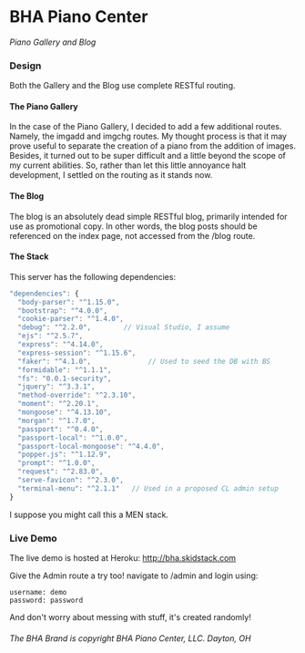 ﻿# BHA Piano Center
*Piano Gallery and Blog*

### Design
Both the Gallery and the Blog use complete RESTful routing.

#### The Piano Gallery
In the case of the Piano Gallery, I decided to add a few additional routes.
Namely, the imgadd and imgchg routes.
My thought process is that it may prove useful to separate the creation of a piano from the addition of images.
Besides, it turned out to be super difficult and a little beyond the scope of my current abilities.
So, rather than let this little annoyance halt development, I settled on the routing as it stands now.

#### The Blog
The blog is an absolutely dead simple RESTful blog, primarily intended for use as promotional copy.
In other words, the blog posts should be referenced on the index page, not accessed from the /blog route.

#### The Stack
This server has the following dependencies:
```javascript
"dependencies": {
  "body-parser": "^1.15.0",
  "bootstrap": "^4.0.0",
  "cookie-parser": "^1.4.0",
  "debug": "^2.2.0",        // Visual Studio, I assume
  "ejs": "^2.5.7",
  "express": "^4.14.0",
  "express-session": "^1.15.6",
  "faker": "^4.1.0",              // Used to seed the DB with BS
  "formidable": "^1.1.1",
  "fs": "0.0.1-security",
  "jquery": "^3.3.1",
  "method-override": "^2.3.10",
  "moment": "^2.20.1",
  "mongoose": "^4.13.10",
  "morgan": "^1.7.0",
  "passport": "^0.4.0",
  "passport-local": "^1.0.0",
  "passport-local-mongoose": "^4.4.0",
  "popper.js": "^1.12.9",
  "prompt": "^1.0.0",
  "request": "^2.83.0",
  "serve-favicon": "^2.3.0",
  "terminal-menu": "^2.1.1"   // Used in a proposed CL admin setup
}
```

I suppose you might call this a MEN stack. 

### Live Demo
The live demo is hosted at Heroku: http://bha.skidstack.com

Give the Admin route a try too! navigate to /admin and login using:
```
username: demo
password: password
```
And don't worry about messing with stuff, it's created randomly!

###### The BHA Brand is copyright BHA Piano Center, LLC. Dayton, OH


